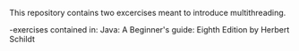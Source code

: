 This repository contains two excercises meant to introduce multithreading.

-exercises contained in: 
Java: A Beginner's guide: Eighth Edition by Herbert Schildt
